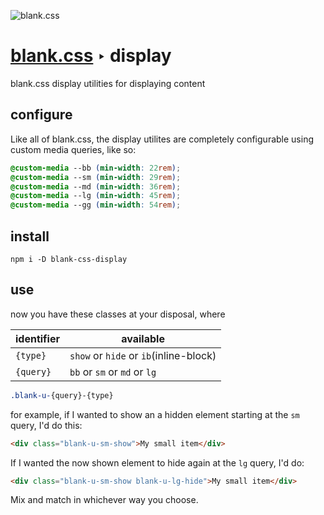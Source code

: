 ![blank.css](http://imgh.us/blank-logo.svg)

# [blank.css](http://github.com/blank-css) ‣ display
blank.css display utilities for displaying content

## configure

Like all of blank.css, the display utilites are completely configurable using
custom media queries, like so:

```css
@custom-media --bb (min-width: 22rem);
@custom-media --sm (min-width: 29rem);
@custom-media --md (min-width: 36rem);
@custom-media --lg (min-width: 45rem);
@custom-media --gg (min-width: 54rem);
```

## install

`npm i -D blank-css-display`

## use

now you have these classes at your disposal, where

identifier | available
---------- | -----------
`{type}`   | `show` or `hide` or `ib`(inline-block)
`{query}`  | `bb` or `sm` or `md` or `lg`

```css
.blank-u-{query}-{type}
```

for example, if I wanted to show an a hidden element starting at the `sm`
	query, I'd do this:

```html
<div class="blank-u-sm-show">My small item</div>
```

If I wanted the now shown element to hide again at the `lg` query, I'd do:
```html
<div class="blank-u-sm-show blank-u-lg-hide">My small item</div>
```

Mix and match in whichever way you choose.
